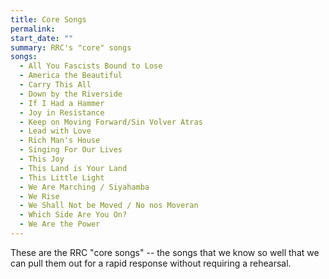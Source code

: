 ```yaml
---
title: Core Songs
permalink: 
start_date: ""
summary: RRC's "core" songs
songs:
  - All You Fascists Bound to Lose
  - America the Beautiful
  - Carry This All
  - Down by the Riverside
  - If I Had a Hammer
  - Joy in Resistance
  - Keep on Moving Forward/Sin Volver Atras
  - Lead with Love
  - Rich Man's House
  - Singing For Our Lives
  - This Joy
  - This Land is Your Land
  - This Little Light
  - We Are Marching / Siyahamba
  - We Rise
  - We Shall Not be Moved / No nos Moveran
  - Which Side Are You On?
  - We Are the Power
---
```


These are the RRC "core songs" -- the songs that we know so well that we can pull them out for a rapid response without requiring a rehearsal.
